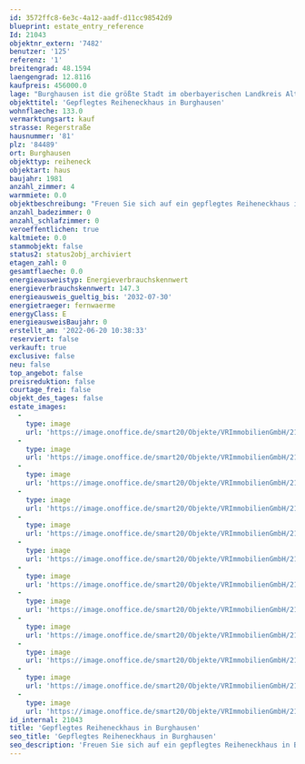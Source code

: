 ```yaml
---
id: 3572ffc8-6e3c-4a12-aadf-d11cc98542d9
blueprint: estate_entry_reference
Id: 21043
objektnr_extern: '7482'
benutzer: '125'
referenz: '1'
breitengrad: 48.1594
laengengrad: 12.8116
kaufpreis: 456000.0
lage: "Burghausen ist die größte Stadt im oberbayerischen Landkreis Altötting. Mit 1.051 Meter Länge hat Burghausen die längste Burg der Welt. Die denkmalgeschützte und malerische Altstadt liegt an der Salzach, die hier die natürliche Grenze zu Österreich bildet. Der Wöhrsee, als idealer Badesee im Sommer, so viele gemütliche Restaurants, Biergärten und urige Gewölbelokale laden zum Verweilen ein.  \r\nBurghausen hat beste Einkaufsmöglichkeiten, eine sehr gute Infrastruktur, Ärzteschaft, Klinik, kulturelle Veranstaltungen, jegliche Möglichkeit der Freizeitgestaltung, Gastronomie, Grund- und weiterführende Schulen.\r\nBurghausen ist mit seiner modernen Infrastruktur der bedeutendste Standort des „ChemDelta Bavaria“, des bayerischen Chemiedreiecks. \r\nDie Stadt ist berühmt durch die Jazzwochen.\r\nDie Kreisstadt Altötting, seit Jahrhunderten ein bekannter Wallfahrtsort, mit all seinen Schulen, Einkaufsmöglichkeiten, Altersheimen und dem Kreiskrankenhaus ist nur ca. 10 km entfernt. Die alte Handelsstadt Neuötting grenzt unmittelbar an. \r\n\r\nDie sehr gute Anbindung an die A94 sowie B12 (München-Passau), B 388 und B299 garantieren eine hervorragende Erreichbarkeit. Die B20 führt durch die Stadt mit der Verbindung Straubing-Berchtesgaden.\r\nDer Endbahnhof Burghausen verbindet die Stadt mit dem Linienstern Mühldorf. Hier kreuzen sich mehrere Bahnstrecken aus München, Rosenheim, Freilassing, Simbach am Inn, Passau und Landshut. Die Städte und Flughäfen München ist ca. 100 km westlich und Salzburg ca. 50 km."
objekttitel: 'Gepflegtes Reiheneckhaus in Burghausen'
wohnflaeche: 133.0
vermarktungsart: kauf
strasse: Regerstraße
hausnummer: '81'
plz: '84489'
ort: Burghausen
objekttyp: reiheneck
objektart: haus
baujahr: 1981
anzahl_zimmer: 4
warmmiete: 0.0
objektbeschreibung: "Freuen Sie sich auf ein gepflegtes Reiheneckhaus in Burghausen-Neustadt auf einem Grundstück mit ca. 295 m².  Das Haus ist schon seit längerer Zeit vermietet.\r\n\r\nDas Haus wurde 1981 massiv erbaut, die Wohnfläche beträgt ca. 133 m². \r\n\r\nIm Erdgeschoss erwartet Sie ein großer Wohnraum nach Süden mit Zugang zur Terrasse, ein saniertes Gäste-WC und die Küche. Die Einbauküche wurde vom Mieter einbracht. Hier gibt es zudem einen Zugang zur Westterrasse. \r\n\r\nIm Wohn- und Esszimmer wurde ein sehr ansprechender Echtholzparkettboden verlegt, im Flur ist neu gefliest. \r\n\r\nDas Obergeschoss bietet mit drei Zimmer viel Platz für die zukünftigen Eigentümer. Zudem ist hier das Bad mit Fenster, Badewanne, Dusche, zwei Waschbecken und Toilette. Ein kleiner Abstellraum befindet sich neben dem Bad. \r\n\r\nIm Obergeschoss sind Teppichböden verlegt. Von zwei Räumen aus gelangt man auf den Balkon mit Südausrichtung. \r\n\r\nDer Dachboden ist nicht ausgebaut und über eine Ausziehtreppe erreichbar. \r\n\r\nDer Keller ist gepflegt: Hier ist ein großer Kellerraum, sowie 2 kleinere Räume und der Heizraum, in dem sich auch die Waschmaschine befindet. Geheizt wird mit Fernwärme. \r\n\r\n\r\nDas Angebot wird durch eine Garage abgerundet. \r\n\r\nDer Garten mit Gartenhäuschen wurde von den jetzigen Mietern angelegt und gepflegt.\r\n\r\nAktuell ist das Reiheneckhaus vermietet, zur Wahrung der Privatsphäre der Bewohner wird auf weitere Innenfotos verzichtet. Freuen Sie sich auf eine Besichtigung mit mir."
anzahl_badezimmer: 0
anzahl_schlafzimmer: 0
veroeffentlichen: true
kaltmiete: 0.0
stammobjekt: false
status2: status2obj_archiviert
etagen_zahl: 0
gesamtflaeche: 0.0
energieausweistyp: Energieverbrauchskennwert
energieverbrauchskennwert: 147.3
energieausweis_gueltig_bis: '2032-07-30'
energietraeger: fernwaerme
energyClass: E
energieausweisBaujahr: 0
erstellt_am: '2022-06-20 10:38:33'
reserviert: false
verkauft: true
exclusive: false
neu: false
top_angebot: false
preisreduktion: false
courtage_frei: false
objekt_des_tages: false
estate_images:
  -
    type: image
    url: 'https://image.onoffice.de/smart20/Objekte/VRImmobilienGmbH/21043/5b545aaf-89cf-4f74-a2ec-5bcf8ed9de90.jpg'
  -
    type: image
    url: 'https://image.onoffice.de/smart20/Objekte/VRImmobilienGmbH/21043/e2e02616-6565-4cc6-995d-153c135ad04c.jpg'
  -
    type: image
    url: 'https://image.onoffice.de/smart20/Objekte/VRImmobilienGmbH/21043/e356c041-46de-4f25-b448-8aba46c82467.jpg'
  -
    type: image
    url: 'https://image.onoffice.de/smart20/Objekte/VRImmobilienGmbH/21043/731f0381-1092-4b73-aa8d-b71c5a75ec60.jpg'
  -
    type: image
    url: 'https://image.onoffice.de/smart20/Objekte/VRImmobilienGmbH/21043/c14710ae-a2ed-43eb-879f-c977fc5417c7.jpg'
  -
    type: image
    url: 'https://image.onoffice.de/smart20/Objekte/VRImmobilienGmbH/21043/11ba34db-836c-4bbb-b586-e191d62c5e21.jpg'
  -
    type: image
    url: 'https://image.onoffice.de/smart20/Objekte/VRImmobilienGmbH/21043/393ebcb0-fb08-4ef3-963a-7d35fc24b3ab.jpg'
  -
    type: image
    url: 'https://image.onoffice.de/smart20/Objekte/VRImmobilienGmbH/21043/6e35a129-220b-4cae-b31b-0c293c4e5c40.jpg'
  -
    type: image
    url: 'https://image.onoffice.de/smart20/Objekte/VRImmobilienGmbH/21043/fdc8a0aa-dece-46eb-8350-00c1f254a3e9.jpg'
  -
    type: image
    url: 'https://image.onoffice.de/smart20/Objekte/VRImmobilienGmbH/21043/5da0405e-ea83-4db8-83e8-f58e153154aa.jpg'
  -
    type: image
    url: 'https://image.onoffice.de/smart20/Objekte/VRImmobilienGmbH/21043/e0f380b8-6bf4-44a6-82bb-ffa95243c95f.jpg'
  -
    type: image
    url: 'https://image.onoffice.de/smart20/Objekte/VRImmobilienGmbH/21043/5b667033-43d3-4e7a-a808-2fe2fb5b2aa9.jpg'
id_internal: 21043
title: 'Gepflegtes Reiheneckhaus in Burghausen'
seo_title: 'Gepflegtes Reiheneckhaus in Burghausen'
seo_description: 'Freuen Sie sich auf ein gepflegtes Reiheneckhaus in Burghausen-Neustadt auf einem Grundstück mit ca. 295 m².  Das Haus ist schon seit längerer Zeit vermietet'
---
```

